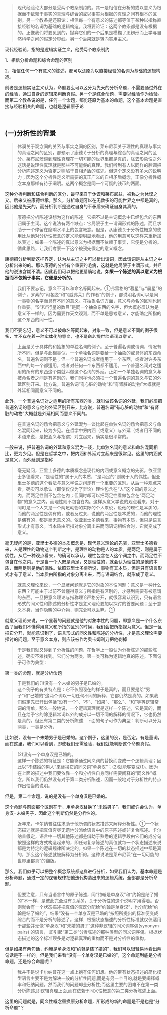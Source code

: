 <blockquote data-pid="S8xOt8oH">现代经验论大部分是受两个教条制约的。其一是相信在分析的或以意义为根据而不依赖于事实的真理与综合的或以事实为根据的真理之间有根本的区别。另一个教条是还原论：相信每一个有意义的陈述都等值于某种以指称直接经验的名词为基础的逻辑构造。我将要论证：这两个教条都是没有根据的。正像我们将要见到的，抛弃它们的一个后果是模糊了思辨形而上学与自然科学之间的假定分界线。另一个后果就是转向实用主义。</blockquote><p data-pid="aCTSHggp">现代经验论，指的是逻辑实证主义，他受两个教条制约</p><p data-pid="YYsYbguT">1、相信分析命题和综合命题的区别</p><p data-pid="_Lph7xGf">2、相信任何一个有意义的陈述，都可以还原为以直接经验的名词为基础的逻辑构造。</p><p data-pid="3xEyR3Na">前者是逻辑实证主义认为，命题要么可以区分为先天的分析命题，不需要通过外在的经验，通过自身的逻辑来判断真假。另一个是综合命题，需要以经验作为检验。而第二个教条说的是，任何一个命题，都能还原为基本的命题，这个基本命题是直接与经验相关的命题，也就是逻辑原子论</p><p><br></p><h2>(一)分析性的背景</h2><blockquote data-pid="YjpTWjoX">休谟关于观念间的关系与事实之间的区别，莱布尼茨关于理性的真理与事实的真理之间的区别，都预示了康德关于分析的真理与综合的真理之间的区分。莱布尼茨谈到理性真理在一切可能的世界里都是真的，除去形象性之外这话是说理性真理就是那些不可能假的真理。我们听到有人以同样的腔调把分析陈述定义为否定之则陷于自相矛盾的陈述。但这个定义没有多大的说明力；因为这个分析性定义所需要的真正广义的自相矛盾概念，正像分析性概念本身那样有待于阐明。这两个概念是同一个可疑的钱币的两面。</blockquote><p data-pid="qT_G-ByZ">这种分析判断和综合判断的区分，最早来自于休谟和莱布尼兹，被称之为休谟之叉。后来又被康德继承，那么，分析命题可以在无数多的可能世界之中都是真的，因此他是先天的，而分析判断是通过自身的不矛盾来确证自身其真的。</p><blockquote data-pid="37RK7tl_">康德把分析陈述设想为这样的陈述，它把不过是主词概念中已经包含的东西归属于主词。这个说法有两个缺点：它局限于主一谓词形式的陈述，而且求助于一个停留在隐喻水平上的包含概念。但是，从康德关于分析性概念的使用比从他对分析性概念的定义能更明显地看出，他的用意可以这样来重新加以表述：如果一个陈述的真以意义为根据而不依赖于事实，它便是分析的。循此思路，让我们考察一下这个被预先假定的意义概念。</blockquote><p data-pid="j_d--Uiw">康德把分析判断这样界定，认为从主词之中可以析出谓词，因此谓词是从主词之中分析出来的的。那么康德的分析有个重要的毛病，这就是他局限于主谓形式，并且他的说法含糊不清。因此我们可以把他更精确地说，<b>如果一个陈述的真以意义为根据而不依赖于事实，它便是分析的。</b></p><blockquote data-pid="xUrKVFsC">我们不要忘记，意义不可以和命名等同起来。①弗雷格的“暮星”与“晨星”的例子，罗素的“司各脱”和“《威弗莱》的作者”的例子，都说明名词可以是同一事物的名字而具有不同的意义。在抽象名词方面，意义与命名的区别也同样重要。“9”和“行星的数目”是同一个抽象东西的名字，但大概必须认为是意义不一样的。因为需要作天文观测，而不单是思考意义，才能确定所指的这个东西的同一性。</blockquote><p data-pid="6bq6VEHK">我们不要忘记，意义不可以被命名等同起来，对象一致，但是意义不同的例子很多，并不存在着一种实体化的意义。也不是命名提供给语词以意义。</p><blockquote data-pid="Rjdc1Vc7">上面是关于具体的和抽象的单独名词的例子。至于普遍名词或谓词，情况有所不同，但是与此相类似，一个单独名词是要给一个抽象的或具体的东西命名，普遍名词则不是；但一个普遍名词或者适用于一个东西，或者对许多东西中的每一个都适用，或者对任何一个东西都不适用。一个普遍名词对之适用的所有的东西这个类就叫做这个名词的外延。正如一个单独名词的意义与被命名者之间是有差别的，我们同样也必须把一个普遍名词的意义与它的外延区别开来。比方说，普遍名词“有心脏的动物”和“有肾脏的动物”大概就是外延相同而意义不同的。</blockquote><p data-pid="BsvHgDAJ">此外，一个普遍名词对之适用的所有东西的类，就叫做该名词的外延，我们必须把普遍名词的意义与他的外延区别开来，比方说，普遍名词“有心脏的动物”和“有肾脏的动物”大概就是外延相同而意义不同的。</p><blockquote data-pid="Pi-pMFA0">在普遍名词的场合把意义与外延混为一谈比起在单独名词的场合把意义与命名混同起来，较为少见。在哲学中把内涵（或意义）与外延（或者用不同的术语来说，是把涵义与指谓）对立起来，确实是很平常的。</blockquote><p data-pid="Sz43CnsB">一般来说，把普遍名词的外延和意义混为一谈，比单独名词的意义和命名混同相比，更为少见。但是在哲学之中，把内涵和外延对立起来是很常见。这里的内涵就是意义，而外延则是指称</p><blockquote data-pid="Dm6FcYsS">毫无疑问，亚里士多德的本质概念是现代的内涵或意义概念的先驱。依亚里士多德看来，“是理性的”属于人的本质，“是两足的”则属于人的偶性。但亚里士多德的这个看法与意义学说之间却有一个重要的区别。从后一种观点来看，确实可以承认（即使仅仅为了辩论）理性包含在“人”这个词的意义之内，而两足性则不包含在内；但同时却可以把两足性看做包含在“两足动物”的意义之内，而理性则不包含在内。这样从意义学说的观点看来，对于同时是一个人又是一个两足动物的实际的个人来说，说他的理性是本质的，而他的两足性是偶有的，或者反过来，说他的两足性是本质的，而他的理性是偶有的，都是毫无意义的。依亚里士多德看来，事物有本质，但只是语言形式才有意义。当本质由所指对象分离出来而同语词相结合时，它就变成了意义。</blockquote><p data-pid="u-7op4wS">毫无疑问的是，亚里士多德的本质概念是，现代意义理论的先驱，亚里士多德看来，人是理性的动物这个判断之中，是理性的动物是人的本质。是两足，则是属于偶性。从后一种观点看来，的确可以承认，理性包含在人这个词之中，而两足性不包含在他之内。于是当一个人既是两足，又是理性的，就会认为理性的是他的本质，而两足则是他的偶性。依照亚里士多德所说，事物有其本质，但是只有语言形式才有了意义，当本质由所指的对象分离出来，而与语词结合，就形成了意义。</p><blockquote data-pid="CqnzhVl4">就意义理论来说，一个显著问题就是它的对象的本性问题：意义是一种什么东西？可能由于以前不曾懂得意义与所指是有区别的，才感到需要有被意谓的东西。一旦把意义理论与指称理论严格分开，就很容易认识到，只有语言形式的同义性和陈述的分析性才是意义理论要加以探讨的首要问题；至于意义本身，当作隐畴的中介物，则完全可以丢弃。①</blockquote><p data-pid="dDUgloBR">就意义理论来说，一个显著的问题就是他的对象本性的问题，即意义是一个什么东西？当我们不懂得用意义和所指的区别的时候，我们会把所指视为意义。但是一旦把它分开，就能意识到了，语言形式的同义性和陈述的分析性，才是意义理论需要探讨的问题，至于意义本身，则应该被作为奥卡姆剃刀把他剃掉</p><blockquote data-pid="KQGucBqY">于是我们就又碰到了分析性的问题。在哲学上一般认为分析陈述的那些陈述，确实不难找到。它们分为两类。第一类可称为逻辑地真的陈述。下面句子可作为典型：</blockquote><p data-pid="oqtod8lQ">第一类的命题，就是分析命题</p><blockquote data-pid="MLOoCUnH">于是我们的(1)没有一个未婚的男子是已婚的。<br>这个例子的有关特点是：它不仅照现在的样子是真的，而且要是给“男子”和“已婚的”这两个词以一切任何不同的解释，它都仍然是真的。如果我们假定先已开出包括“没有一个”、“不”、“如果”、“那么”、“和”等等逻辑常词的清单，那么一般地说，一个逻辑真理就是这样一个陈述，它是真的，而且在给予它的除逻辑常词以外的成分以一切不同的解释的情况下，它也仍然是真的。但还有第二类的分析陈述，下面的句子可作为典型：判断可以分为两类，一类是分析，</blockquote><p data-pid="6aNED315">比如说，没有一个未婚男子是已婚的。这个例子，这里的没，是否定。有是量词，而在这里，我们可以看到，即使我们无需经验，我们就能判断这个命题真假。</p><blockquote data-pid="blr4tWVl">(2)没有一个单身汉是已婚的。<br>这样一个陈述的特征是：它能够通过同义词的替换而变成一个逻辑真理；因此以“不结婚的男人”来替换它的同义词“单身汉”；(2)就能够变成(1)。因为在上面的描述中我们要依靠一个和分析性自身同样需要阐释的“同义性”概念。所以我们仍然没有对于第二类分析陈述，因而一般地对于分析性的特点作出恰当的说明。</blockquote><p data-pid="m7hcDSzU">但是，第二个命题，说的是没有一个单身汉是已婚的。</p><p data-pid="UuQnNlTS">这个命题与前面那个区别在于，用单身汉替换了“未婚男子”，我们或许会认为，单身汉=未婚男子，因此这个判断仍然是分析性的。</p><blockquote data-pid="2qGVbhaz">近年来，卡尔纳普往往求助于他所谓的状态描述来解释分析性。①一个状态描述就是把真值穷尽无遗地分派给语言中的原子陈述或非复合陈述。卡尔纳普假定，语言中一切其他陈述都是借助于熟悉的逻辑手段由它们的成分句按照这样的方式构造起来的，即任何复杂陈述的真值就每一个状态描述来说都是为特定的逻辑规律所决定的。如果一个陈述在一切的状态描述中都是真的，那么这个陈述就被解释为分析的。这种说法是莱布尼茨“在一切可能的世界里都真”的翻版。</blockquote><p data-pid="44gZ9SJE">那么，我们似乎可以把整个概念系统都这样进行分析，如果我们认为，基本命题是分析命题，通过一定的逻辑规律把他迭代构造出来的逻辑系统，全部都是分析命题。</p><blockquote data-pid="zl0UUn5U">但要注意，只有当语言中的原子陈述，同“约翰是单身汉”和“约翰是结了婚的”不一样，是彼此完全没有关系的，关于分析性的这个说明才用得着。否则就会有一个状态描述把真值的真既分配给“约翰是单身汉”，也分配给“约翰是结了婚的”，结果“没有一个单身汉是已婚的”按照所提出的标准便变成综合的而不是分析的陈述了。这样，根据状态描述的分析性标准就仅仅适用于那些并无像“单身汉”和“未婚的男子”这种非逻辑的同义词序偶(synonym-pairs) 的语言， 即引起“第二类”分析陈述的那种类型的同义词序偶。根据状态描述的这个标准顶多是对逻辑真理的重构而不是对分析性的重构。</blockquote><p data-pid="uQHQsuoW">但是如果有两句话，约翰是单身汉和“约翰是结了婚的”，我们可以很轻易地看出两句话是不一样的。但是我们来看“没有一个单身汉是已婚的”，这个命题到底是分析命题，还是综合命题呢？</p><blockquote data-pid="rUASh5Pn">我并不是说卡尔纳普在这一点上抱有任何幻想。他的带有状态描述的简化模型语言主要不是为解决一般的分析性问题,而是有另一个目的,就是要阐释概率和归纳问题。然而我们的问题却是分析性;而这里主要的困难不在第一类分析陈述,即逻辑真理上面,而在依赖于同义性概念的第二类分析陈述上面。</blockquote><p data-pid="Bc1N5buh">这里的问题就是，同义性概念替换原分析命题，所形成的新的命题是不是也是“分析命题”？</p><p></p>